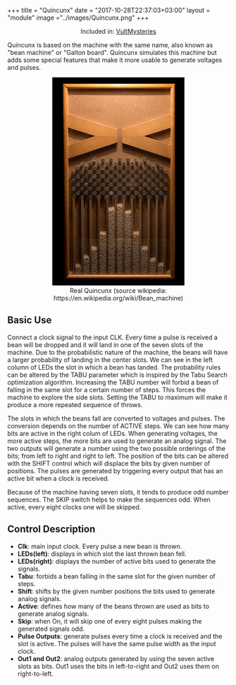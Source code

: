 
+++
title = "Quincunx"
date = "2017-10-28T22:37:03+03:00"
layout = "module"
image ="../images/Quincunx.png"
+++

<center>Included in: <a href="/mysteries/" class="btn btn-primary" role="button">VultMysteries</a> </center>

Quincunx is based on the machine with the same name, also known as "bean machine" or "Galton board". Quincunx simulates this machine but adds some special features that make it more usable to generate voltages and pulses.

<center><img src="../images/Galton_box.jpg"> </center>
<center>Real Quincunx (source wikipedia: https://en.wikipedia.org/wiki/Bean_machine) </center>

## Basic Use

Connect a clock signal to the input CLK. Every time a pulse is received a bean will be dropped and it will land in one of the seven slots of the machine. Due to the probabilistic nature of the machine, the beans will have a larger probability of landing in the center slots. We can see in the left column of LEDs the slot in which a bean has landed. The probability rules can be altered by the TABU parameter which is inspired by the Tabu Search optimization algorithm. Increasing the TABU number will forbid a bean of falling in the same slot for a certain number of steps. This forces the machine to explore the side slots. Setting the TABU to maximum will make it produce a more repeated sequence of throws.

The slots in which the beans fall are converted to voltages and pulses. The conversion depends on the number of ACTIVE steps. We can see how many bits are active in the right colum of LEDs. When generating voltages, the more active steps, the more bits are used to generate an analog signal. The two outputs will generate a number using the two possible orderings of the bits; from left to right and right to left. The position of the bits can be altered with the SHIFT control which will displace the bits by given number of positions. The pulses are generated by triggering every output that has an active bit when a clock is received.

Because of the machine having seven slots, it tends to produce odd number sequences. The SKIP switch helps to make the sequences odd. When active, every eight clocks one will be skipped.

## Control Description

- **Clk**: main input clock. Every pulse a new bean is thrown.
- **LEDs(left)**: displays in which slot the last thrown bean fell.
- **LEDs(right)**: displays the number of active bits used to generate the signals.
- **Tabu**: forbids a bean falling in the same slot for the given number of steps.
- **Shift**: shifts by the given number positions the bits used to generate analog signals.
- **Active**: defines how many of the beans thrown are used as bits to generate analog signals.
- **Skip**: when On, it will skip one of every eight pulses making the generated signals odd.
- **Pulse Outputs**: generate pulses every time a clock is received and the slot is active. The pulses will have the same pulse width as the input clock.
- **Out1 and Out2**: analog outputs generated by using the seven active slots as bits. Out1 uses the bits in left-to-right and Out2 uses them on right-to-left.
